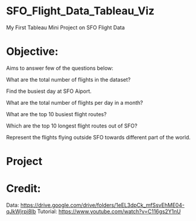 # SFO_Flight_Data_Tableau_Viz
My First Tableau Mini Project on SFO Flight Data

# Objective:
Aims to answer few of the questions below:

What are the total number of flights in the dataset?

Find the busiest day at SFO Aiport. 

What are the total number of flights per day in a month?

What are the top 10 busiest flight routes?

Which are the top 10 longest flight routes out of SFO? 

Represent the flights flying outside SFO towards different part of the world. 

# Project 


# Credit:
Data: https://drive.google.com/drive/folders/1eEL3dpCk_mfSsvEhME04-qJkWjrpi8Ib
Tutorial: https://www.youtube.com/watch?v=C116gs2Y1nU
